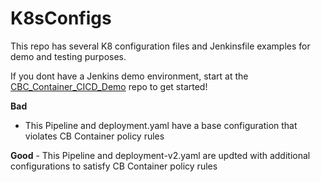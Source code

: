# K8sConfigs
This repo has several K8 configuration files and Jenkinsfile examples for demo and testing purposes.

If you dont have a Jenkins demo environment,  start at the [CBC_Container_CICD_Demo](https://github.com/ncomeau/CBC_Container_CICD_Demo) repo to get started!

**Bad**
  - This Pipeline and deployment.yaml have a base configuration that violates CB Container policy rules

**Good**
    - This Pipeline and deployment-v2.yaml are updted with additional configurations to satisfy CB Container policy rules
